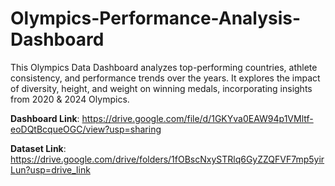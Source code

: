# Olympics-Performance-Analysis-Dashboard
This Olympics Data Dashboard analyzes top-performing countries, athlete consistency, and performance trends over the years. It explores the impact of diversity, height, and weight on winning medals, incorporating insights from 2020 &amp; 2024 Olympics.

**Dashboard Link**: https://drive.google.com/file/d/1GKYva0EAW94p1VMltf-eoDQtBcqueOGC/view?usp=sharing

**Dataset Link**: https://drive.google.com/drive/folders/1fOBscNxySTRlq6GyZZQFVF7mp5yirLun?usp=drive_link
